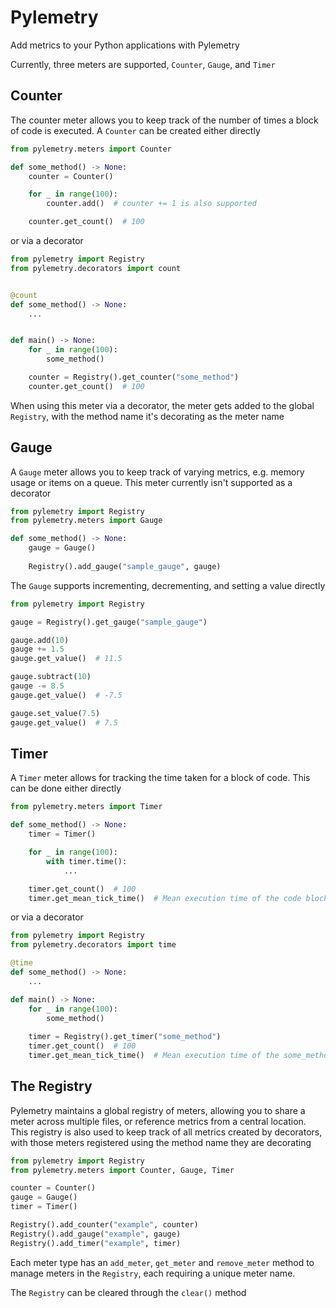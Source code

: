 # Pylemetry

Add metrics to your Python applications with Pylemetry

Currently, three meters are supported, `Counter`, `Gauge`, and `Timer`

## Counter

The counter meter allows you to keep track of the number of times a block of code is executed.
A `Counter` can be created either directly

```python
from pylemetry.meters import Counter

def some_method() -> None:
    counter = Counter()

    for _ in range(100):
        counter.add()  # counter += 1 is also supported

    counter.get_count()  # 100
```

or via a decorator

```python
from pylemetry import Registry
from pylemetry.decorators import count


@count
def some_method() -> None:
    ...


def main() -> None:
    for _ in range(100):
        some_method()

    counter = Registry().get_counter("some_method")
    counter.get_count()  # 100
```

When using this meter via a decorator, the meter gets added to the global `Registry`, with the method name it's decorating as the meter name

## Gauge

A `Gauge` meter allows you to keep track of varying metrics, e.g. memory usage or items on a queue. This meter currently isn't supported as a decorator

```python
from pylemetry import Registry
from pylemetry.meters import Gauge

def some_method() -> None:
    gauge = Gauge()
    
    Registry().add_gauge("sample_gauge", gauge)
```

The `Gauge` supports incrementing, decrementing, and setting a value directly

```python
from pylemetry import Registry

gauge = Registry().get_gauge("sample_gauge")

gauge.add(10)
gauge += 1.5
gauge.get_value()  # 11.5

gauge.subtract(10)
gauge -= 8.5
gauge.get_value()  # -7.5

gauge.set_value(7.5)
gauge.get_value()  # 7.5
```

## Timer

A `Timer` meter allows for tracking the time taken for a block of code. This can be done either directly

```python
from pylemetry.meters import Timer

def some_method() -> None:
    timer = Timer()

    for _ in range(100):
        with timer.time():
            ...

    timer.get_count()  # 100
    timer.get_mean_tick_time()  # Mean execution time of the code block
```

or via a decorator

```python
from pylemetry import Registry
from pylemetry.decorators import time

@time
def some_method() -> None:
    ...

def main() -> None:
    for _ in range(100):
        some_method()
        
    timer = Registry().get_timer("some_method")
    timer.get_count()  # 100
    timer.get_mean_tick_time()  # Mean execution time of the some_method function
```

## The Registry

Pylemetry maintains a global registry of meters, allowing you to share a meter across multiple files, or reference metrics from a central location.
This registry is also used to keep track of all metrics created by decorators, with those meters registered using the method name they are decorating

```python
from pylemetry import Registry
from pylemetry.meters import Counter, Gauge, Timer

counter = Counter()
gauge = Gauge()
timer = Timer()

Registry().add_counter("example", counter)
Registry().add_gauge("example", gauge)
Registry().add_timer("example", timer)
```

Each meter type has an `add_meter`, `get_meter` and `remove_meter` method to manage meters in the `Registry`, each requiring a unique meter name.

The `Registry` can be cleared through the `clear()` method